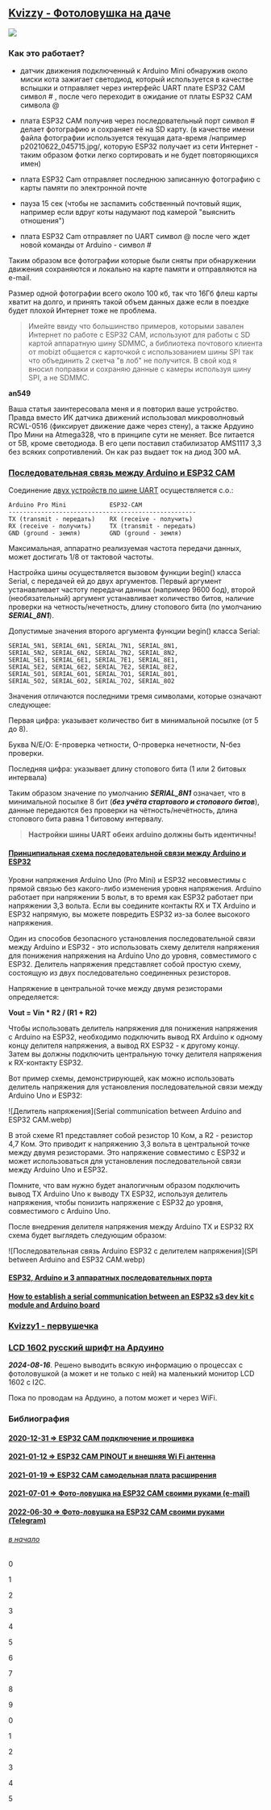 ## [Kvizzy - Фотоловушка на даче](https://zen.yandex.ru/media/esp32/foto-lovushka-na-esp32-cam-svoimi-rukami-60db589d7403af22afc89a33) 

![](principialnaya-ehlektricheskaya-shema-foto-lovushki.png)

### Как это работает?

- датчик движения подключенный к Arduino Mini обнаружив около миски кота зажигает светодиод, который используется в качестве вспышки и отправляет через интерфейс UART плате ESP32 CAM символ # , после чего переходит в ожидание от платы ESP32 CAM символа @

- плата ESP32 CAM получив через последовательный порт символ # делает фотографию и сохраняет её на SD карту. (в качестве имени файла фотографии используется текущая дата-время /например p20210622_045715.jpg/, которую ESP32 получает из сети Интернет - таким образом фотки легко сортировать и не будет повторяющихся имен)

- плата ESP32 Cam отправляет последнюю записанную фотографию с карты памяти по электронной почте

- пауза 15 сек (чтобы не заспамить собственный почтовый ящик, например если вдруг коты надумают под камерой "выяснить отношения")

- плата ESP32 Cam отправляет по UART символ @ после чего ждет новой команды от Arduino - символ #

Таким образом все фотографии которые были сняты при обнаружении движения сохраняются и локально на карте памяти и отправляются на e-mail.

Размер одной фотографии всего около 100 кб, так что 16Гб флеш карты хватит на долго, и принять такой объем данных даже если в поездке будет плохой Интернет тоже не проблема.

> Имейте ввиду что большинство примеров, которыми завален Интернет по работе с ESP32 CAM, используют для работы с SD картой аппаратную шину SDMMC, а библиотека почтового клиента от mobizt общается с карточкой с использованием шины SPI так что объединить 2 скетча "в лоб" не получится. В свой код я вносил поправки и сохраняю данные с камеры используя шину SPI, а не SDMMC.

**an549**

Ваша статья заинтересовала меня и я повторил ваше устройство. Правда вместо ИК датчика движений использовал микроволновый RCWL-0516 (фиксирует движение даже через стену), а также Ардуино Про Мини на Atmega328, что в принципе сути не меняет. Все питается от 5В, кроме светодиода. В его цепи поставил стабилизатор AMS1117 3,3 без всяких сопротивлений. Он как раз выдает ток на диод 300 мА.

### [Последовательная связь между Arduino и ESP32 CAM](https://www.programmingboss.com/2023/01/serial-communication-between-arduino-and-esp32-CAM-UART-data-communication.html#gsc.tab=0)

Соединение [двух устройств по шине UART](https://lesson.iarduino.ru/page/urok-26-1-soedinyaem-dve-arduino-po-shine-uart#:~:text=Таким%20образом%20значение%20по%20умолчанию,бита%20равна%201%20битовому%20интервалу) осуществляется с.о.:

```
Arduino Pro Mini            ESP32-CAM
----------------------------------------------------
TX (transmit - передать)	RX (receive - получить)
RX (receive - получить)	    TX (transmit - передать)
GND (ground - земля)	    GND (ground - земля)
```

Максимальная, аппаратно реализуемая частота передачи данных, может достигать 1/8 от тактовой частоты.

Настройка шины осуществляется вызовом функции begin() класса Serial, с передачей ей до двух аргументов. Первый аргумент устанавливает частоту передачи данных (например 9600 бод), второй (необязательный) аргумент устанавливает количество битов, наличие проверки на четность/нечетность, длину стопового бита (по умолчанию ***SERIAL_8N1***).

Допустимые значения второго аргумента функции begin() класса Serial:

```
SERIAL_5N1, SERIAL_6N1, SERIAL_7N1, SERIAL_8N1, 
SERIAL_5N2, SERIAL_6N2, SERIAL_7N2, SERIAL_8N2,
SERIAL_5E1, SERIAL_6E1, SERIAL_7E1, SERIAL_8E1,
SERIAL_5E2, SERIAL_6E2, SERIAL_7E2, SERIAL_8E2,
SERIAL_5O1, SERIAL_6O1, SERIAL_7O1, SERIAL_8O1,
SERIAL_5O2, SERIAL_6O2, SERIAL_7O2, SERIAL_8O2
```

Значения отличаются последними тремя символами, которые означают следующее:

Первая цифра: указывает количество бит в минимальной посылке (от 5 до 8).

Буква N/E/O: E-проверка четности, O-проверка нечетности, N-без проверки.

Последняя цифра: указывает длину стопового бита (1 или 2 битовых интервала)

Таким образом значение по умолчанию ***SERIAL_8N1*** означает, что в минимальной посылке 8 бит (***без учёта стартового и стопового битов***), данные передаются без проверки на чётность/нечётность, длина стопового бита равна 1 битовому интервалу.

> **Настройки шины UART обеих arduino должны быть идентичны!**

#### [Принципиальная схема последовательной связи между Arduino и ESP32]()

Уровни напряжения Arduino Uno (Pro Mini) и ESP32 несовместимы с прямой связью без какого-либо изменения уровня напряжения. Arduino работает при напряжении 5 вольт, в то время как ESP32 работает при напряжении 3,3 вольта. Если вы соедините контакты RX и TX Arduino и ESP32 напрямую, вы можете повредить ESP32 из-за более высокого напряжения.

Один из способов безопасного установления последовательной связи между Arduino и ESP32 - это использовать схему делителя напряжения для понижения напряжения на Arduino Uno до уровня, совместимого с ESP32. Делитель напряжения представляет собой простую схему, состоящую из двух последовательно соединенных резисторов.

Напряжение в центральной точке между двумя резисторами определяется:

**Vout = Vin * R2 / (R1 + R2)**

Чтобы использовать делитель напряжения для понижения напряжения с Arduino на ESP32, необходимо подключить вывод RX Arduino к одному концу делителя напряжения, а вывод RX ESP32 - к другому концу. Затем вы должны подключить центральную точку делителя напряжения к RX-контакту ESP32.

Вот пример схемы, демонстрирующей, как можно использовать делитель напряжения для установления последовательной связи между Arduino Uno и ESP32:

![Делитель напряжения](Serial communication between Arduino and ESP32 CAM.webp)

В этой схеме R1 представляет собой резистор 10 Ком, а R2 - резистор 4,7 Ком. Это приводит к напряжению 3,3 вольта в центральной точке между двумя резисторами. Это напряжение совместимо с ESP32 и может использоваться для установления последовательной связи между Arduino Uno и ESP32.

Помните, что вам нужно будет аналогичным образом подключить вывод TX Arduino Uno к выводу TX ESP32, используя делитель напряжения, чтобы понизить напряжение с ESP32 до уровня, совместимого с Arduino Uno.

После внедрения делителя напряжения между Arduino TX и ESP32 RX схема будет выглядеть следующим образом:

![Последовательная связь Arduino ESP32 с делителем напряжения](SPI between Arduino and ESP32 CAM.webp)


#### [ESP32, Arduino и 3 аппаратных последовательных порта](https://quadmeup.com/arduino-esp32-and-3-hardware-serial-ports/)


#### [How to establish a serial communication between an ESP32 s3 dev kit c module and Arduino board](https://forum.arduino.cc/t/how-to-establish-a-serial-communication-between-an-esp32-s3-dev-kit-c-module-and-arduino-board/1139692)



### [Kvizzy1 - первушечка](kvizzy1-pervushechka/kvizzy1-pervushechka.md)

### [LCD 1602 русский шрифт на Ардуино](https://роботехника18.рф/русский-шрифт-ардуино/)

***2024-08-16***. Решено выводить всякую информацию о процессах с фотоловушкой (а может и не только с ней) на маленький монитор LCD 1602 c I2C.

Пока по проводам на Ардуино, а потом может и через WiFi.

### Библиография

#### [2020-12-31 => ESP32 CAM подключение и прошивка](https://dzen.ru/a/X6HVz138lCrXj9qF)

#### [2021-01-12 => ESP32 CAM PINOUT и внешняя Wi Fi антенна](https://dzen.ru/a/X_iqa7sU1U_7kgTl)

#### [2021-01-19 => ESP32 CAM самодельная плата расширения](https://dzen.ru/a/YAYDyR9DXlLUBed1)

#### [2021-07-01 => Фото-ловушка на ESP32 CAM своими руками (e-mail)](https://dzen.ru/a/YNtYnXQDryKvyJoz?share_to=link)

#### [2022-06-30 => Фото-ловушка на ESP32 CAM своими руками (Telegram)](https://dzen.ru/a/Yr1MFCHCYGuW_akT?share_to=link)

###### [в начало](#kvizzy)

0

1

2

3

4

5

6

7

8

9

0

1

2

3

4

5




